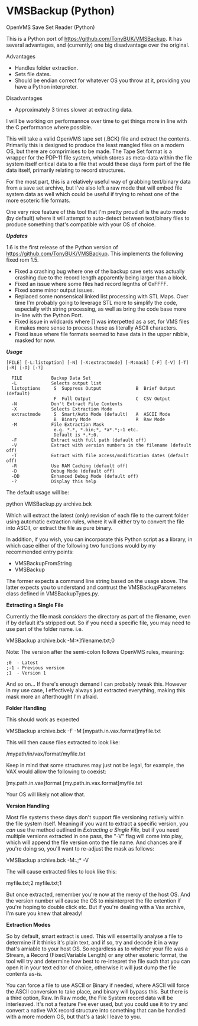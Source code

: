 # VMSBackup (Python)
OpenVMS Save Set Reader (Python)

This is a Python port of https://github.com/TonyBUK/VMSBackup.  It has several advantages, and (currently) one big disadvantage over the original.

Advantages
- Handles folder extraction.
- Sets file dates.
- Should be endian correct for whatever OS you throw at it, providing you have a Python interpreter.

Disadvantages
- Approximately 3 times slower at extracting data.

I will be working on performannce over time to get things more in line with the C performance where possible.

This will take a valid OpenVMS tape set (.BCK) file and extract the contents.  Primarily this is designed to produce the least mangled files on a modern OS, but there are comprimises to be made.  The Tape Set format is a wrapper for the PDP-11 file system, which stores as meta-data within the file system itself critical data to a file that would these days form part of the file data itself, primarily relating to record structures.

For the most part, this is a relatively useful way of grabbing text/binary data from a save set archive, but I've also left a raw mode that will embed file system data as well which could be useful if trying to rehost one of the more esoteric file formats.

One very nice feature of this tool that I'm pretty proud of is the auto mode (by default) where it will attempt to auto-detect between text/binary files to produce something that's compatible with your OS of choice.

***Updates***

1.6 is the first release of the Python version of https://github.com/TonyBUK/VMSBackup.  This implements the following fixed rom 1.5.

- Fixed a crashing bug where one of the backup save sets was actually crashing due to the record length apparently being larger than a block.
- Fixed an issue where some files had record legnths of 0xFFFF.
- Fixed some minor output issues.
- Replaced some nonsensical linked list processing with STL Maps.  Over time I'm probably going to leverage STL more to simplify the code, especially with string processing, as well as bring the code base more in-line with the Python Port.
- Fixed issue in wildcards where [] was interpetted as a set, for VMS files it makes more sense to process these as literally ASCII characters.
- Fixed issue where file formats seemed to have data in the upper nibble, masked for now.


***Usage***

    [FILE] [-L:listoption] [-N] [-X:extractmode] [-M:mask] [-F] [-V] [-T] [-R] [-D] [-?]

      FILE           Backup Data Set
      -L             Selects output list
      listoptions     S  Suppress Output             B  Brief Output (default)
                      F  Full Output                 C  CSV Output
      -N             Don't Extract File Contents
      -X             Selects Extraction Mode
      extractmode     S  Smart/Auto Mode (default)   A  ASCII Mode
                      B  Binary Mode                 R  Raw Mode
      -M             File Extraction Mask
                      e.g. *.*, *.bin;*, *a*.*;-1 etc.
                      Default is *.*;0.
      -F             Extract with full path (default off)
      -V             Extract with version numbers in the filename (default off)
      -T             Extract with file access/modification dates (default off)
      -R             Use RAM Caching (default off)
      -D             Debug Mode (default off)
      -DD            Enhanced Debug Mode (default off)
      -?             Display this help

The default usage will be:

python VMSBackup.py archive.bck

Which will extract the latest (only) revision of each file to the current folder using automatic extraction rules, where it will either try to convert the file into ASCII, or extract the file as pure binary.

In addition, if you wish, you can incorporate this Python script as a library, in which case either of the following two functions would by my recommended entry points:

- VMSBackupFromString
- VMSBackup

The former expects a command line string based on the usage above.  The latter expects you to understand and contrust the VMSBackupParameters class defined in VMSBackupTypes.py.


**Extracting a Single File**

Currently the file mask *considers* the directory as part of the filename, even if by default it's stripped out.  So if you need a specific file, you may need to use part of the folder name.  i.e.

VMSBackup archive.bck -M:*]filename.txt;0

Note: The version after the semi-colon follows OpenVMS rules, meaning:

    ;0  - Latest
    ;-1 - Previous version
    ;1  - Version 1
    
And so on...  If there's enough demand I can probably tweak this.  However in my use case, I effectively always just extracted everything, making this mask more an afterthought I'm afraid.


**Folder Handling**

This should work as expected

VMSBackup archive.bck -F -M:[mypath.in.vax.format]myfile.txt

This will then cause files extracted to look like:

/mypath/in/vax/format/myfile.txt

Keep in mind that some structures may just not be legal, for example, the VAX would allow the following to coexist:

[my.path.in.vax]format
[my.path.in.vax.format]myfile.txt

Your OS will likely not allow that.


**Version Handling**

Most file systems these days don't support file versioning natively within the file system itself.  Meaning if you want to extract a specific version, you *can* use the method outlined in *Extracting a Single File*, but if you need multiple versions extracted in one pass, the "-V" flag will come into play, which will append the file version onto the file name.  And chances are if you're doing so, you'll want to re-adjust the mask as follows:

VMSBackup archive.bck -M:*.*;* -V

The will cause extracted files to look like this:

myfile.txt;2
myfile.txt;1

But once extracted, remember you're now at the mercy of the host OS.  And the version number will cause the OS to misinterpret the file extention if you're hoping to double click etc.  But if you're dealing with a Vax archive, I'm sure you knew that already!


**Extraction Modes**

So by default, smart extract is used.  This will essentailly analyse a file to determine if it thinks it's plain text, and if so, try and decode it in a way that's amiable to your host OS.  So regardless as to whether your file was a Stream, a Record (Fixed/Variable Length) or any other esoteric format, the tool will try and determine how best to re-intepret the file such that you can open it in your text editor of choice, otherwise it will just dump the file contents as-is.

You can force a file to use ASCII or Binary if needed, where ASCII will force the ASCII conversion to take place, and binary will bypass this.  But there is a third option, Raw.  In Raw mode, the File System record data will be interleaved.  It's not a feature I've ever used, but you could use it to try and convert a native VAX record structure into something that can be handled with a more modern OS, but that's a task I leave to you.
